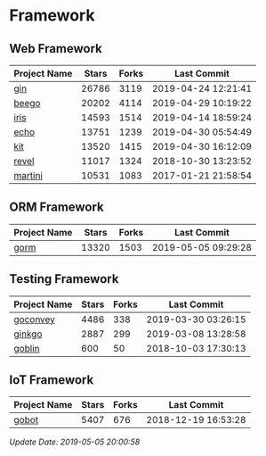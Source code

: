# Framework

## Web Framework

| Project Name | Stars | Forks | Last Commit |
| ------------ | ----- | ----- | ----------- |
| [gin](https://github.com/gin-gonic/gin) | 26786 | 3119 | 2019-04-24 12:21:41 |
| [beego](https://github.com/astaxie/beego) | 20202 | 4114 | 2019-04-29 10:19:22 |
| [iris](https://github.com/kataras/iris) | 14593 | 1514 | 2019-04-14 18:59:24 |
| [echo](https://github.com/labstack/echo) | 13751 | 1239 | 2019-04-30 05:54:49 |
| [kit](https://github.com/go-kit/kit) | 13520 | 1415 | 2019-04-30 16:12:09 |
| [revel](https://github.com/revel/revel) | 11017 | 1324 | 2018-10-30 13:23:52 |
| [martini](https://github.com/go-martini/martini) | 10531 | 1083 | 2017-01-21 21:58:54 |

## ORM Framework

| Project Name | Stars | Forks | Last Commit |
| ------------ | ----- | ----- | ----------- |
| [gorm](https://github.com/jinzhu/gorm) | 13320 | 1503 | 2019-05-05 09:29:28 |

## Testing Framework

| Project Name | Stars | Forks | Last Commit |
| ------------ | ----- | ----- | ----------- |
| [goconvey](https://github.com/smartystreets/goconvey) | 4486 | 338 | 2019-03-30 03:26:15 |
| [ginkgo](https://github.com/onsi/ginkgo) | 2887 | 299 | 2019-03-08 13:28:58 |
| [goblin](https://github.com/franela/goblin) | 600 | 50 | 2018-10-03 17:30:13 |

## IoT Framework

| Project Name | Stars | Forks | Last Commit |
| ------------ | ----- | ----- | ----------- |
| [gobot](https://github.com/hybridgroup/gobot) | 5407 | 676 | 2018-12-19 16:53:28 |

*Update Date: 2019-05-05 20:00:58*